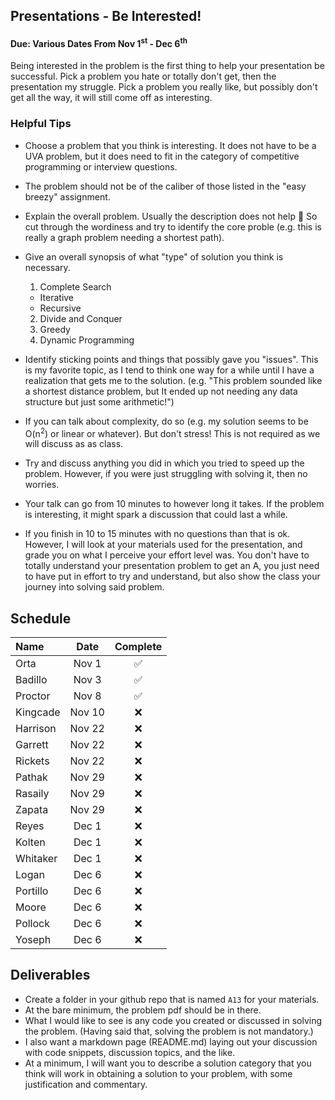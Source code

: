 ## Presentations - Be Interested!
#### Due: Various Dates From Nov 1<sup>st</sup> - Dec 6<sup>th</sup> 

Being interested in the problem is the first thing to help your presentation be successful. Pick a problem you hate or totally don't get, then the presentation my struggle. Pick a problem you really like, but possibly don't get all the way, it will still come off as interesting.

### Helpful Tips

- Choose a problem that you think is interesting. It does not have to be a UVA problem, but it does need to fit in the category of competitive programming or interview questions. 
- The problem should not be of the caliber of those listed in the "easy breezy" assignment.
- Explain the overall problem. Usually the description does not help 🙂 So cut through the wordiness and try to identify the core proble (e.g. this is really a graph problem needing a shortest path).
- Give an overall synopsis of what "type" of solution you think is necessary.

  1. Complete Search
    - Iterative 
    - Recursive 
  2. Divide and Conquer
  3. Greedy
  4. Dynamic Programming


- Identify sticking points and things that possibly gave you "issues". This is my favorite topic, as I tend to think one way for a while until I have a realization that gets me to the solution. (e.g. "This problem sounded like a shortest distance problem, but It ended up not needing any data structure but just some arithmetic!")
- If you can talk about complexity, do so (e.g. my solution seems to be O(n<sup>2</sup>) or linear or whatever). But don't stress! This is not required as we will discuss as as class.
- Try and discuss anything you did in which you tried to speed up the problem. However, if you were just struggling with solving it, then no worries.
- Your talk can go from 10 minutes to however long it takes. If the problem is interesting, it might spark a discussion that could last a while. 
- If you finish in 10 to 15 minutes with no questions than that is ok. However, I will look at your materials used for the presentation, and grade you on what I perceive your effort level was. You don't have to totally understand your presentation problem to get an A, you just need to have put in effort to try and understand, but also show the class your journey into solving said problem.

## Schedule

| Name     |  Date  | Complete |
| :------- | :----: | :------: |
| Orta     | Nov 1  |    ✅     |
| Badillo  | Nov 3  |    ✅     |
| Proctor  | Nov 8  |    ✅     |
| Kingcade | Nov 10 |    ❌     |
| Harrison | Nov 22 |    ❌     |
| Garrett  | Nov 22 |    ❌     |
| Rickets  | Nov 22 |    ❌     |
| Pathak   | Nov 29 |    ❌     |
| Rasaily  | Nov 29 |    ❌     |
| Zapata   | Nov 29 |    ❌     |
| Reyes    | Dec 1  |    ❌     |
| Kolten   | Dec 1  |    ❌     |
| Whitaker | Dec 1  |    ❌     |
| Logan    | Dec 6  |    ❌     |
| Portillo | Dec 6  |    ❌     |
| Moore    | Dec 6  |    ❌     |
| Pollock  | Dec 6  |    ❌     |
| Yoseph   | Dec 6  |    ❌     |

## Deliverables

- Create a folder in your github repo that is named `A13` for your materials.
- At the bare minimum, the problem pdf should be in there.
- What I would like to see is any code you created or discussed in solving the problem. (Having said that, solving the problem is not mandatory.) 
- I also want a markdown page (README.md) laying out your discussion with code snippets, discussion topics, and the like. 
- At a minimum, I will want you to describe a solution category that you think will work in obtaining a solution to your problem, with some justification and commentary. 